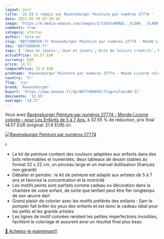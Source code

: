 ```yaml
---
layout: post
title: '32.55 % rabais sur Ravensburger Peinture par numéros 27774 '
date: 2021-05-29 07:39:10
image: 'https://m.media-amazon.com/images/I/514tnuWON2L._SL500_._SL400_.jpg'
comments: true
category: ofertas
author: 'tole.es'
slug: 'B077XDK8VK-fr Ravensburger Peinture par numéros 27774 - Monde Licorne...'
sku: 'B077XDK8VK-fr'
tags: [ 'Jeux et Jouets','Jeux et jouets','Kits de loisirs créatifs','Kits de peinture au numéro','Loisirs créatifs','ravensburger', ]
actualPrice: 14.57 EUR
currency: EUR
price: 14.57
comparePrice: 21.6 EUR
prodname: 'Ravensburger Peinture par numéros 27774 - Monde Licorne colorée - pour Les Enfants de 5 à 7 Ans.'
country: 'fr'
flag: '🇫🇷'
brand: 'Ravensburger'
buyurl: 'https://www.amazon.fr/dp/B077XDK8VK/?tag=tolees0d-21'
descuento: '32.55'
average: '14.57'
---
```


Vous avez [Ravensburger Peinture par numéros 27774 - Monde Licorne colorée - pour Les Enfants de 5 à 7 Ans.](https://www.amazon.fr/dp/B077XDK8VK/?tag=tolees0d-21)  à  32.55 % de réduction, prix final  14.57 EUR (original: 21.6 EUR) ici:

[![Ravensburger Peinture par numéros 27774 ](https://m.media-amazon.com/images/I/514tnuWON2L._SL500_._SL400_.jpg)](https://www.amazon.fr/dp/B077XDK8VK/?tag=tolees0d-21)

ℹ️:

- Le kit de peinture contient des couleurs adaptées aux enfants dans des bols refermables et numérotés, deux tableaux de dessin stables au format 32 x 22 cm, un pinceau large et un manuel dutilisation (français non garanti)
- Déballer et peindre : le kit de peinture est adapté aux artistes de 5 à 7 ans et favorise la concentration et la motricité
- Les motifs peints sont parfaits comme cadeau ou décoration dans la chambre de votre enfant, de sorte que lenfant peut être fier longtemps de son œuvre dart
- Grand plaisir de colorier avec les motifs préférés des enfants : Sam le pompier fait briller les yeux des enfants et est donc le cadeau idéal pour les petits et les grands artistes
- Les lignes de motif colorées rendent les petites imperfections invisibles, facilitent le coloriage et assurent ainsi un résultat final plus beau

[🛒 Achetez-le maintenant!!](https://www.amazon.fr/dp/B077XDK8VK/?tag=tolees0d-21)
